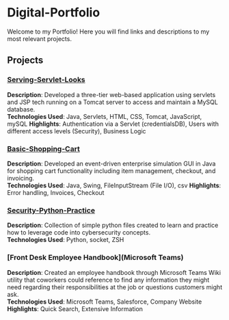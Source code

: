 # Digital-Portfolio

Welcome to my Portfolio! Here you will find links and descriptions to my most relevant projects.

## Projects

### [Serving-Servlet-Looks](https://github.com/mikipuita/Serving-Servlet-Looks)
**Description**: Developed a three-tier web-based application using servlets and JSP tech running on a Tomcat server to access and maintain a MySQL database.  
**Technologies Used**: Java, Servlets, HTML, CSS, Tomcat, JavaScript, mySQL
**Highlights**: Authentication via a Servlet (credentialsDB), Users with different access levels (Security), Business Logic

### [Basic-Shopping-Cart](https://github.com/mikipuita/Basic-Shopping-Cart)
**Description**: Developed an event-driven enterprise simulation GUI in Java for shopping cart functionality including item management, checkout, and invoicing.  
**Technologies Used**: Java, Swing, FileInputStream (File I/O), csv
**Highlights**: Error handling, Invoices, Checkout

### [Security-Python-Practice](https://github.com/mikipuita/SecurityPythonPractice)
**Description**: Collection of simple python files created to learn and practice how to leverage code into cybersecurity concepts.  
**Technologies Used**: Python, socket, ZSH

### [Front Desk Employee Handbook](Microsoft Teams)
**Description**: Created an employee handbook through Microsoft Teams Wiki utility that coworkers could reference to find any information they might need regarding their responsibilities at the job or questions customers might ask.  
**Technologies Used**: Microsoft Teams, Salesforce, Company Website  
**Highlights**: Quick Search, Extensive Information

